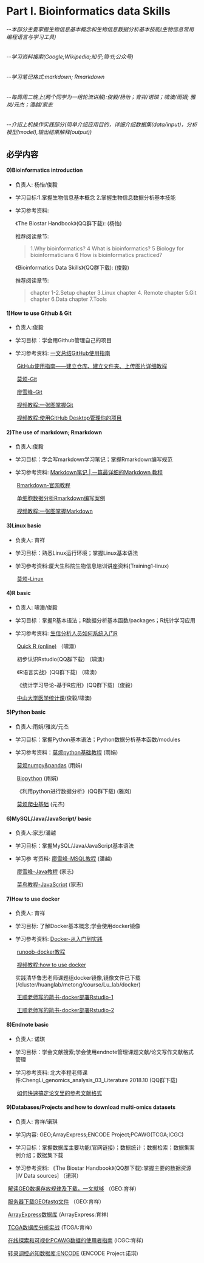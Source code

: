 # Part I. Bioinformatics data Skills
###### --本部分主要掌握⽣物信息基本概念和生物信息数据分析基本技能(生物信息常用编程语言与学习工具)

###### --学习资料搜索(Google;Wikipedia;知乎;简书;公众号)

###### --学习笔记格式:markdown; Rmarkdown

###### --每周周二晚上(两个同学为一组轮流讲解):俊毅/杨怡；育祥/诺琪；啸澳/雨娟; 雅岚/元杰；潘越/家志

###### --介绍上机操作实践部分(简单介绍应用目的，详细介绍数据集(data/input)，分析模型(model),输出结果解释(output))

## 必学内容

#### 0)Bioinformatics introduction

- 负责人: 杨怡/俊毅

- 学习目标:1.掌握⽣物信息基本概念 2.掌握生物信息数据分析基本技能

- 学习参考资料:  

  《The Biostar Handbook》(QQ群下载): (杨怡)

  推荐阅读章节:

  > 1.Why bioinformatics?
  > 4 What is bioinformatics?
  > 5 Biology for bioinformaticians 
  > 6 How is bioinformatics practiced?

  《Bioinformatics Data Skills》(QQ群下载):  (俊毅)

  推荐阅读章节:

  > chapter 1-2.Setup
  > chapter 3.Linux
  > chapter 4. Remote
  > chapter 5.Git
  > chapter 6.Data
  > chapter 7.Tools

#### 1)How to use Github & Git
* 负责人:俊毅

* 学习目标：学会用Github管理自己的项目

* 学习参考资料: [一文总结GitHub使用指南](https://mp.weixin.qq.com/s/Weyd6-8xteUwf8sRMJ6puQ)

  ​                        [GitHub使用指南——建立仓库、建立文件夹、上传图片详细教程](https://mp.weixin.qq.com/s/mZaKvqqQJ-zeDivRu43LZQ)

  ​                        [莫烦-Git](https://mofanpy.com/tutorials/others/git/)

  ​                        [廖雪峰-Git](https://www.liaoxuefeng.com/wiki/896043488029600)

  ​                        [视频教程:一张图掌握Git](https://www.bilibili.com/video/BV1ni4y1t7jK)

  ​                        [视频教程:使用GitHub Desktop管理你的项目](https://www.bilibili.com/video/BV13W411U7HY?from=search&seid=16141839489106957877)

#### 2)The use of markdown; Rmarkdown
* 负责人:俊毅

* 学习目标：学会写markdown学习笔记；掌握Rmarkdown编写规范

* 学习参考资料: [Markdown笔记 | 一篇最详细的Markdown 教程](https://mp.weixin.qq.com/s/BfpGnJtEVPGJIOXo0PV8Hw)

  ​                        [Rmarkdown-官网教程](https://rmarkdown.rstudio.com/index.html)

  ​                        [单细胞数据分析Rmarkdown编写案例](https://github.com/czbiohub/scell_lung_adenocarcinoma/tree/master/scripts)

  ​                        [视频教程:一张图掌握Markdown](https://www.bilibili.com/video/BV1sz411z7qd?from=search&seid=11483264095765612977)

#### 3)Linux basic
* 负责人: 育祥

* 学习目标：熟悉Linux运行环境；掌握Linux基本语法

* 学习参考资料:厦大生科院生物信息培训讲座资料(Training1-linux)

  ​                       [莫烦-Linux](https://mofanpy.com/tutorials/others/linux-basic/)

#### 4)R basic
* 负责人:  啸澳/俊毅

* 学习目标：掌握R基本语法；R数据分析基本函数/packages；R统计学习应用

* 学习参考资料:   [生信分析人员如何系统入门R](https://mp.weixin.qq.com/s/xOT4QGQsBMwu6R38AE9Y6A)

  ​                          [Quick R (online)](https://www.statmethods.net) （啸澳）

  ​                         初步认识Rstudio(QQ群下载)   （啸澳）

  ​                       《R语言实战》(QQ群下载) （啸澳）

  ​                       《统计学习导论-基于R应用》(QQ群下载)（俊毅）
  
  ​                        [中山大学医学统计课](https://www.bilibili.com/video/BV1V4411X7Jv?p=40)(俊毅/啸澳)

#### 5)Python basic
* 负责人:雨娟/雅岚/元杰

* 学习目标：掌握Python基本语法；Python数据分析基本函数/modules

* 学习参考资料：[莫烦python基础教程](https://mofanpy.com/tutorials/python-basic/basic/) (雨娟)

  ​                         [莫烦numpy&pandas](https://mofanpy.com/tutorials/data-manipulation/np-pd/) (雨娟)
  
  ​                         [Biopython](https://biopython.org/) (雨娟)

  ​                       《利用python进行数据分析》(QQ群下载) (雅岚)

  ​                         [莫烦爬虫基础](https://mofanpy.com/tutorials/data-manipulation/scraping/) (元杰)

#### 6)MySQL/Java/JavaScript/ basic

- 负责人:家志/潘越

- 学习目标：掌握MySQL/Java/JavaScript基本语法

- 学习参 考资料: [廖雪峰-MSQL教程](https://www.liaoxuefeng.com/wiki/1177760294764384)  (潘越)

  ​                        [廖雪峰-Java教程](https://www.liaoxuefeng.com/wiki/1252599548343744)  (家志)

  ​                        [菜鸟教程-JavaScript](https://www.runoob.com/js/js-tutorial.html)  (家志)          

#### 7)How to use docker 

* 负责人: 育祥

* 学习目标: 了解Docker基本概念;学会使用docker镜像

* 学习参考资料: [Docker-从入门到实践](https://yeasy.gitbook.io/docker_practice/introduction/why)

  ​                        [runoob-docker教程](https://www.runoob.com/docker/docker-tutorial.html)

  ​                        [视频教程:how to use docker](https://www.bilibili.com/video/BV1D5411j7Lb) 
  
  ​                        实践清华鲁志老师课题组docker镜像,镜像文件已下载(/cluster/huanglab/metong/course/Lu_lab/docker)

  ​                        [王顺老师写的简书-docker部署Rstudio-1](https://www.jianshu.com/p/dae0eec93df1)  

  ​                        [王顺老师写的简书-docker部署Rstudio-2](https://www.jianshu.com/p/6c80f2a459d6)

#### 8)Endnote basic

- 负责人: 诺琪

- 学习目标：学会文献搜索;学会使用endnote管理课题文献/论文写作文献格式管理

- 学习参考资料:  北大李程老师课件:ChengLi_genomics_analysis_03_Literature 2018.10 (QQ群下载)

  ​                        [如何快速搞定论文里的参考文献格式](https://mp.weixin.qq.com/s/lOMjXX7ep6e7Z15Ljt5Rdg)

#### 9)Databases/Projects and how to download multi-omics datasets

- 负责人: 育祥/诺琪

- 学习内容: GEO;ArrayExpress;ENCODE Project;PCAWG(TCGA;ICGC)

- 学习目标：掌握数据库主要功能(官网链接)；数据统计；数据检索；数据集案例介绍；数据集下载

- 学习参考资料:  《The Biostar Handbook》(QQ群下载):掌握主要的数据资源[IV Data sources] （诺琪）

​                              [解读GEO数据存放规律及下载，一文就够](https://mp.weixin.qq.com/s/4tKmmxXrGoTfH3-sYLnRcg) （GEO:育祥）

​                              [服务器下载GEOfastq文件](https://github.com/scRNA-XMU/download_fastq_files_methods) （GEO:育祥）

​                              [ArrayExpress数据库](https://mp.weixin.qq.com/s/fxsFqerkYAMSeI8sSx0ugQ) (ArrayExpress:育祥)

​                              [TCGA数据库分析实战](https://mp.weixin.qq.com/s/IHb7BwHPyHA7K5HEG57s3A) (TCGA:育祥）

​                              [在线探索和可视化PCAWG数据的使用者指南](https://mp.weixin.qq.com/s/9ZvrYGrCBxsMry9zcnzBng) (ICGC:育祥)                                                                                      

​                              [转录调控必知数据库:ENCODE](https://mp.weixin.qq.com/s/pnIDBwlZO4ofylXirUH_0A) (ENCODE Project:诺琪)
